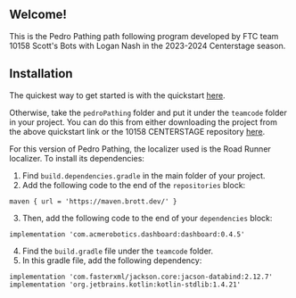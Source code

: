 ## Welcome!
This is the Pedro Pathing path following program developed by FTC team 10158 Scott's Bots with Logan
Nash in the 2023-2024 Centerstage season.

## Installation
The quickest way to get started is with the quickstart [here](https://github.com/brotherhobo/Pedro-Pathing-Quickstart).

Otherwise, take the `pedroPathing` folder and put it under the `teamcode` folder in your project.
You can do this from either downloading the project from the above quickstart link or the 10158
CENTERSTAGE repository [here](https://github.com/brotherhobo/10158-Centerstage).

For this version of Pedro Pathing, the localizer used is the Road Runner localizer. To install its
dependencies:
1. Find `build.dependencies.gradle` in the main folder of your project.
2. Add the following code to the end of the `repositories` block:
```
maven { url = 'https://maven.brott.dev/' }
```
3. Then, add the following code to the end of your `dependencies` block:
```
implementation 'com.acmerobotics.dashboard:dashboard:0.4.5'
``` 
4. Find the `build.gradle` file under the `teamcode` folder.
5. In this gradle file, add the following dependency:
```
implementation 'com.fasterxml/jackson.core:jacson-databind:2.12.7'
implementation 'org.jetbrains.kotlin:kotlin-stdlib:1.4.21'
```